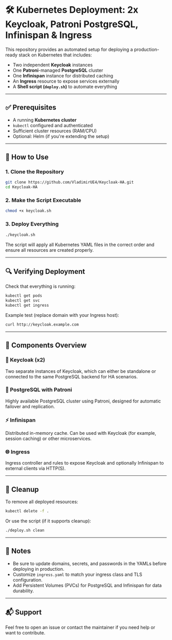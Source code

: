 # 🛠️ Kubernetes Deployment: 2x Keycloak, Patroni PostgreSQL, Infinispan & Ingress

This repository provides an automated setup for deploying a production-ready stack on Kubernetes that includes:

- Two independent **Keycloak** instances  
- One **Patroni**-managed **PostgreSQL** cluster  
- One **Infinispan** instance for distributed caching  
- An **Ingress** resource to expose services externally  
- A **Shell script (`deploy.sh`)** to automate everything


---

## ✅ Prerequisites

- A running **Kubernetes cluster**
- `kubectl` configured and authenticated
- Sufficient cluster resources (RAM/CPU)
- Optional: Helm (if you're extending the setup)

---

## 🚀 How to Use

### 1. Clone the Repository

```bash
git clone https://github.com/VladimirUE4/Keycloak-HA.git
cd Keycloak-HA
```

### 2. Make the Script Executable

```bash
chmod +x keycloak.sh
```

### 3. Deploy Everything

```bash
./keycloak.sh
```

The script will apply all Kubernetes YAML files in the correct order and ensure all resources are created properly.

---

## 🔍 Verifying Deployment

Check that everything is running:

```bash
kubectl get pods
kubectl get svc
kubectl get ingress
```

Example test (replace domain with your Ingress host):

```bash
curl http://keycloak.example.com
```

---

## 🔧 Components Overview

### 🔐 Keycloak (x2)

Two separate instances of Keycloak, which can either be standalone or connected to the same PostgreSQL backend for HA scenarios.

### 🐘 PostgreSQL with Patroni

Highly available PostgreSQL cluster using Patroni, designed for automatic failover and replication.

### ⚡ Infinispan

Distributed in-memory cache. Can be used with Keycloak (for example, session caching) or other microservices.

### 🌐 Ingress

Ingress controller and rules to expose Keycloak and optionally Infinispan to external clients via HTTP(S).

---

## 🧹 Cleanup

To remove all deployed resources:

```bash
kubectl delete -f .
```

Or use the script (if it supports cleanup):

```bash
./deploy.sh clean
```

---

## 📝 Notes

- Be sure to update domains, secrets, and passwords in the YAMLs before deploying in production.
- Customize `ingress.yaml` to match your ingress class and TLS configuration.
- Add Persistent Volumes (PVCs) for PostgreSQL and Infinispan for data durability.

---

## 📬 Support

Feel free to open an issue or contact the maintainer if you need help or want to contribute.
